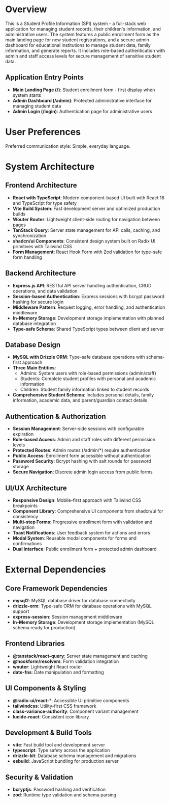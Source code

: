 # Overview

This is a Student Profile Information (SPI) system - a full-stack web application for managing student records, their children's information, and administrative users. The system features a public enrollment form as the main landing page for new student registrations, and a secure admin dashboard for educational institutions to manage student data, family information, and generate reports. It includes role-based authentication with admin and staff access levels for secure management of sensitive student data.

## Application Entry Points
- **Main Landing Page (/)**: Student enrollment form - first display when system starts
- **Admin Dashboard (/admin)**: Protected administrative interface for managing student data
- **Admin Login (/login)**: Authentication page for administrative users

# User Preferences

Preferred communication style: Simple, everyday language.

# System Architecture

## Frontend Architecture
- **React with TypeScript**: Modern component-based UI built with React 18 and TypeScript for type safety
- **Vite Build System**: Fast development server and optimized production builds
- **Wouter Router**: Lightweight client-side routing for navigation between pages
- **TanStack Query**: Server state management for API calls, caching, and synchronization
- **shadcn/ui Components**: Consistent design system built on Radix UI primitives with Tailwind CSS
- **Form Management**: React Hook Form with Zod validation for type-safe form handling

## Backend Architecture
- **Express.js API**: RESTful API server handling authentication, CRUD operations, and data validation
- **Session-based Authentication**: Express sessions with bcrypt password hashing for secure login
- **Middleware Pattern**: Request logging, error handling, and authentication middleware
- **In-Memory Storage**: Development storage implementation with planned database integration
- **Type-safe Schema**: Shared TypeScript types between client and server

## Database Design
- **MySQL with Drizzle ORM**: Type-safe database operations with schema-first approach
- **Three Main Entities**:
  - Admins: System users with role-based permissions (admin/staff)
  - Students: Complete student profiles with personal and academic information
  - Children: Student family information linked to student records
- **Comprehensive Student Schema**: Includes personal details, family information, academic data, and parent/guardian contact details

## Authentication & Authorization
- **Session Management**: Server-side sessions with configurable expiration
- **Role-based Access**: Admin and staff roles with different permission levels
- **Protected Routes**: Admin routes (/admin/*) require authentication
- **Public Access**: Enrollment form accessible without authentication
- **Password Security**: Bcrypt hashing with salt rounds for password storage
- **Secure Navigation**: Discrete admin login access from public forms

## UI/UX Architecture
- **Responsive Design**: Mobile-first approach with Tailwind CSS breakpoints
- **Component Library**: Comprehensive UI components from shadcn/ui for consistency
- **Multi-step Forms**: Progressive enrollment form with validation and navigation
- **Toast Notifications**: User feedback system for actions and errors
- **Modal System**: Reusable modal components for forms and confirmations
- **Dual Interface**: Public enrollment form + protected admin dashboard

# External Dependencies

## Core Framework Dependencies
- **mysql2**: MySQL database driver for database connectivity
- **drizzle-orm**: Type-safe ORM for database operations with MySQL support
- **express-session**: Session management middleware
- **In-Memory Storage**: Development storage implementation (MySQL schema ready for production)

## Frontend Libraries
- **@tanstack/react-query**: Server state management and caching
- **@hookform/resolvers**: Form validation integration
- **wouter**: Lightweight React router
- **date-fns**: Date manipulation and formatting

## UI Components & Styling
- **@radix-ui/react-***: Accessible UI primitive components
- **tailwindcss**: Utility-first CSS framework
- **class-variance-authority**: Component variant management
- **lucide-react**: Consistent icon library

## Development & Build Tools
- **vite**: Fast build tool and development server
- **typescript**: Type safety across the application
- **drizzle-kit**: Database schema management and migrations
- **esbuild**: JavaScript bundling for production server

## Security & Validation
- **bcryptjs**: Password hashing and verification
- **zod**: Runtime type validation and schema parsing